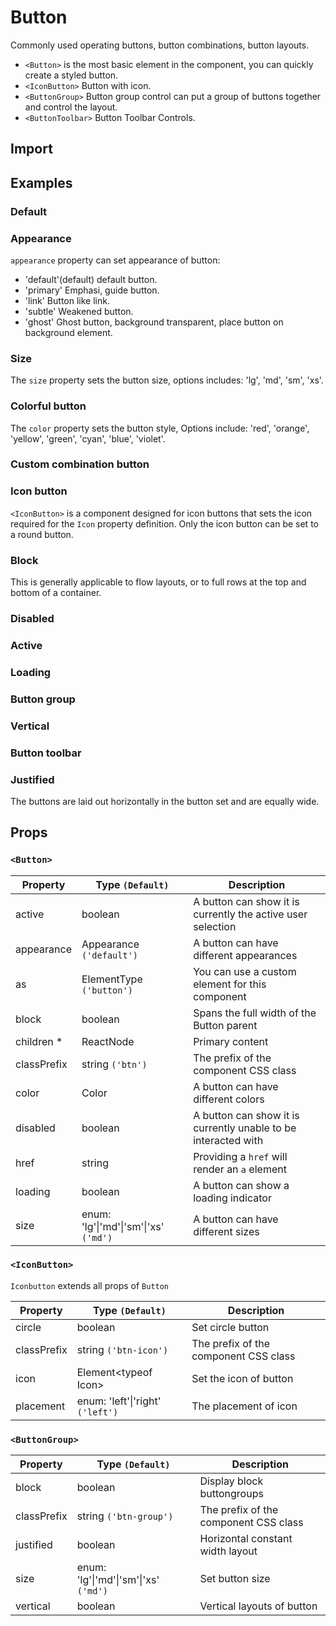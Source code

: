 # Button

Commonly used operating buttons, button combinations, button layouts.

- `<Button>` is the most basic element in the component, you can quickly create a styled button.
- `<IconButton>` Button with icon.
- `<ButtonGroup>` Button group control can put a group of buttons together and control the layout.
- `<ButtonToolbar>` Button Toolbar Controls.

## Import

<!--{include:(components/button/fragments/import.md)}-->

## Examples

### Default

<!--{include:`basic.md`}-->

### Appearance

`appearance` property can set appearance of button:

- 'default'(default) default button.
- 'primary' Emphasi, guide button.
- 'link' Button like link.
- 'subtle' Weakened button.
- 'ghost' Ghost button, background transparent, place button on background element.

<!--{include:`appearance.md`}-->

### Size

The `size` property sets the button size, options includes: 'lg', 'md', 'sm', 'xs'.

<!--{include:`size.md`}-->

### Colorful button

The `color` property sets the button style, Options include: 'red', 'orange', 'yellow', 'green', 'cyan', 'blue', 'violet'.

<!--{include:`color.md`}-->

### Custom combination button

<!--{include:`custom.md`}-->

### Icon button

`<IconButton>` is a component designed for icon buttons that sets the icon required for the `Icon` property definition. Only the icon button can be set to a round button.

<!--{include:`icon-button.md`}-->

### Block

This is generally applicable to flow layouts, or to full rows at the top and bottom of a container.

<!--{include:`block.md`}-->

### Disabled

<!--{include:`disabled.md`}-->

### Active

<!--{include:`active.md`}-->

### Loading

<!--{include:`loading.md`}-->

### Button group

<!--{include:`group-basic.md`}-->

### Vertical

<!--{include:`vertical.md`}-->

### Button toolbar

<!--{include:`toolbar.md`}-->

### Justified

The buttons are laid out horizontally in the button set and are equally wide.

<!--{include:`justified.md`}-->

## Props

<!--{include:(_common/types/appearance.md)}-->
<!--{include:(_common/types/color.md)}-->

### `<Button>`

| Property    | Type `(Default)`                                  | Description                                                    |
| ----------- | ------------------------------------------------- | -------------------------------------------------------------- |
| active      | boolean                                           | A button can show it is currently the active user selection    |
| appearance  | Appearance `('default')`                          | A button can have different appearances                        |
| as          | ElementType `('button')`                          | You can use a custom element for this component                |
| block       | boolean                                           | Spans the full width of the Button parent                      |
| children \* | ReactNode                                         | Primary content                                                |
| classPrefix | string `('btn')`                                  | The prefix of the component CSS class                          |
| color       | Color                                             | A button can have different colors                             |
| disabled    | boolean                                           | A button can show it is currently unable to be interacted with |
| href        | string                                            | Providing a `href` will render an `a` element                  |
| loading     | boolean                                           | A button can show a loading indicator                          |
| size        | enum: 'lg'&#124;'md'&#124;'sm'&#124;'xs' `('md')` | A button can have different sizes                              |

### `<IconButton>`

`Iconbutton` extends all props of `Button`

| Property    | Type `(Default)`                     | Description                           |
| ----------- | ------------------------------------ | ------------------------------------- |
| circle      | boolean                              | Set circle button                     |
| classPrefix | string `('btn-icon')`                | The prefix of the component CSS class |
| icon        | Element&lt;typeof Icon&gt;           | Set the icon of button                |
| placement   | enum: 'left'&#124;'right' `('left')` | The placement of icon                 |

### `<ButtonGroup>`

| Property    | Type `(Default)`                                  | Description                           |
| ----------- | ------------------------------------------------- | ------------------------------------- |
| block       | boolean                                           | Display block buttongroups            |
| classPrefix | string `('btn-group')`                            | The prefix of the component CSS class |
| justified   | boolean                                           | Horizontal constant width layout      |
| size        | enum: 'lg'&#124;'md'&#124;'sm'&#124;'xs' `('md')` | Set button size                       |
| vertical    | boolean                                           | Vertical layouts of button            |
